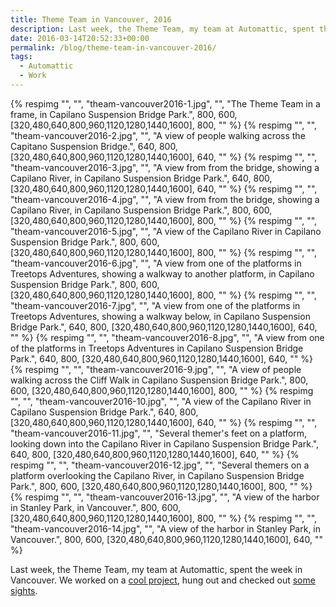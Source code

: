```yaml
---
title: Theme Team in Vancouver, 2016
description: Last week, the Theme Team, my team at Automattic, spent the week in Vancouver.
date: 2016-03-14T20:52:33+00:00
permalink: /blog/theme-team-in-vancouver-2016/
tags:
  - Automattic
  - Work
---
```


<div class="reel" role="region" aria-label="Theme Team in Vancouver 2016 image gallery" tabindex="0">
  {% respimg "", "", "theam-vancouver2016-1.jpg", "", "The Theme Team in a frame, in Capilano Suspension Bridge Park.", 800, 600, [320,480,640,800,960,1120,1280,1440,1600], 800, "" %}
  {% respimg "", "", "theam-vancouver2016-2.jpg", "", "A view of people walking across the Capitano Suspension Bridge.", 640, 800, [320,480,640,800,960,1120,1280,1440,1600], 640, "" %}
  {% respimg "", "", "theam-vancouver2016-3.jpg", "", "A view from from the bridge, showing a Capilano River, in Capilano Suspension Bridge Park.", 640, 800, [320,480,640,800,960,1120,1280,1440,1600], 640, "" %}
  {% respimg "", "", "theam-vancouver2016-4.jpg", "", "A view from from the bridge, showing a Capilano River, in Capilano Suspension Bridge Park.", 800, 600, [320,480,640,800,960,1120,1280,1440,1600], 800, "" %}
  {% respimg "", "", "theam-vancouver2016-5.jpg", "", "A view of the Capilano River in Capilano Suspension Bridge Park.", 800, 600, [320,480,640,800,960,1120,1280,1440,1600], 800, "" %}
  {% respimg "", "", "theam-vancouver2016-6.jpg", "", "A view from one of the platforms in Treetops Adventures, showing a walkway to another platform, in Capilano Suspension Bridge Park.", 800, 600, [320,480,640,800,960,1120,1280,1440,1600], 800, "" %}
  {% respimg "", "", "theam-vancouver2016-7.jpg", "", "A view from one of the platforms in Treetops Adventures, showing a walkway below, in Capilano Suspension Bridge Park.", 640, 800, [320,480,640,800,960,1120,1280,1440,1600], 640, "" %}
  {% respimg "", "", "theam-vancouver2016-8.jpg", "", "A view from one of the platforms in Treetops Adventures in Capilano Suspension Bridge Park.", 640, 800, [320,480,640,800,960,1120,1280,1440,1600], 640, "" %}
  {% respimg "", "", "theam-vancouver2016-9.jpg", "", "A view of people walking across the Cliff Walk in Capilano Suspension Bridge Park.", 800, 600, [320,480,640,800,960,1120,1280,1440,1600], 800, "" %}
  {% respimg "", "", "theam-vancouver2016-10.jpg", "", "A view of the Capilano River in Capilano Suspension Bridge Park.", 640, 800, [320,480,640,800,960,1120,1280,1440,1600], 640, "" %}
  {% respimg "", "", "theam-vancouver2016-11.jpg", "", "Several themer's feet on a platform, looking down into the Capilano River in Capilano Suspension Bridge Park.", 640, 800, [320,480,640,800,960,1120,1280,1440,1600], 640, "" %}
  {% respimg "", "", "theam-vancouver2016-12.jpg", "", "Several themers on a platform overlooking the Capilano River, in Capilano Suspension Bridge Park.", 800, 600, [320,480,640,800,960,1120,1280,1440,1600], 800, "" %}
  {% respimg "", "", "theam-vancouver2016-13.jpg", "", "A view of the harbor in Stanley Park, in Vancouver.", 800, 600, [320,480,640,800,960,1120,1280,1440,1600], 800, "" %}
  {% respimg "", "", "theam-vancouver2016-14.jpg", "", "A view of the harbor in Stanley Park, in Vancouver.", 800, 600, [320,480,640,800,960,1120,1280,1440,1600], 640, "" %}
</div>

Last week, the Theme Team, my team at Automattic, spent the week in Vancouver. We worked on a [cool project](https://github.com/Automattic/theme-components), hung out and checked out [some sights](https://www.capbridge.com).
